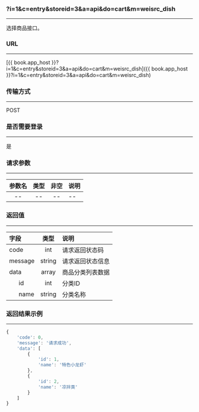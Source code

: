 ### ?i=1&c=entry&storeid=3&a=api&do=cart&m=weisrc_dish

---

选择商品接口。

### URL

---

[{{ book.app_host }}?i=1&c=entry&storeid=3&a=api&do=cart&m=weisrc_dish]({{ book.app_host }}?i=1&c=entry&storeid=3&a=api&do=cart&m=weisrc_dish)


### 传输方式

---

POST

### 是否需要登录

---

是


### 请求参数

---

| 参数名 | 类型 | 非空 | 说明 |
| :---: | :---: | :---: | :--- |
| -- | -- | -- | -- |


### 返回值

---

| 字段 | 类型 | 说明 |
| :--- | :---: | :--- |
| code | int | 请求返回状态码 |
| message | string | 请求返回状态信息 |
| data | array | 商品分类列表数据 |
| &nbsp;&nbsp;&nbsp;&nbsp;&nbsp;&nbsp;id | int | 分类ID     |
| &nbsp;&nbsp;&nbsp;&nbsp;&nbsp;&nbsp;name | string | 分类名称 |

### 返回结果示例

---

``` js
{
    'code': 0,
    'message': '请求成功',
    'data': [
        {
            'id': 1,
            'name': '特色小龙虾'
        },
        {
            'id': 2,
            'name': '凉拌类'
        }
    ]
}
```